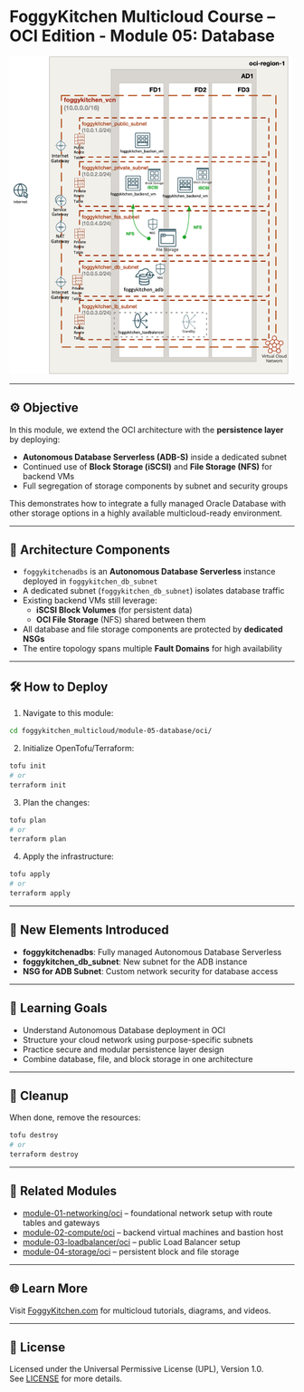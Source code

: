 # FoggyKitchen Multicloud Course – OCI Edition - **Module 05: Database**

<img src="module-05-database-oci.jpg" width="500"/>

---

## ⚙️ Objective

In this module, we extend the OCI architecture with the **persistence layer** by deploying:

- **Autonomous Database Serverless (ADB-S)** inside a dedicated subnet
- Continued use of **Block Storage (iSCSI)** and **File Storage (NFS)** for backend VMs
- Full segregation of storage components by subnet and security groups

This demonstrates how to integrate a fully managed Oracle Database with other storage options in a highly available multicloud-ready environment.

---

## 🧱 Architecture Components

- `foggykitchenadbs` is an **Autonomous Database Serverless** instance deployed in `foggykitchen_db_subnet`
- A dedicated subnet (`foggykitchen_db_subnet`) isolates database traffic
- Existing backend VMs still leverage:
  - **iSCSI Block Volumes** (for persistent data)
  - **OCI File Storage** (NFS) shared between them
- All database and file storage components are protected by **dedicated NSGs**
- The entire topology spans multiple **Fault Domains** for high availability

---

## 🛠️ How to Deploy

1. Navigate to this module:

```bash
cd foggykitchen_multicloud/module-05-database/oci/
```

2. Initialize OpenTofu/Terraform:

```bash
tofu init
# or
terraform init
```

3. Plan the changes:

```bash
tofu plan
# or
terraform plan
```

4. Apply the infrastructure:

```bash
tofu apply
# or
terraform apply
```

---

## 📁 New Elements Introduced

- **foggykitchenadbs**: Fully managed Autonomous Database Serverless
- **foggykitchen_db_subnet**: New subnet for the ADB instance
- **NSG for ADB Subnet**: Custom network security for database access

---

## 🧠 Learning Goals

- Understand Autonomous Database deployment in OCI
- Structure your cloud network using purpose-specific subnets
- Practice secure and modular persistence layer design
- Combine database, file, and block storage in one architecture

---

## 🧹 Cleanup

When done, remove the resources:

```bash
tofu destroy
# or
terraform destroy
```

---

## 🔁 Related Modules

- [module-01-networking/oci](../../module-01-networking/oci/) – foundational network setup with route tables and gateways
- [module-02-compute/oci](../../module-02-compute/oci/) – backend virtual machines and bastion host
- [module-03-loadbalancer/oci](../../module-03-loadbalancer/oci/) – public Load Balancer setup
- [module-04-storage/oci](../../module-04-storage/oci/) – persistent block and file storage

---

## 🌐 Learn More

Visit [FoggyKitchen.com](https://foggykitchen.com/courses/new-multicloud-foundations-azure-oci-deployed-with-terraform-opentofu/) for multicloud tutorials, diagrams, and videos.

---

## 🪪 License

Licensed under the Universal Permissive License (UPL), Version 1.0.  
See [LICENSE](../../LICENSE) for more details.
